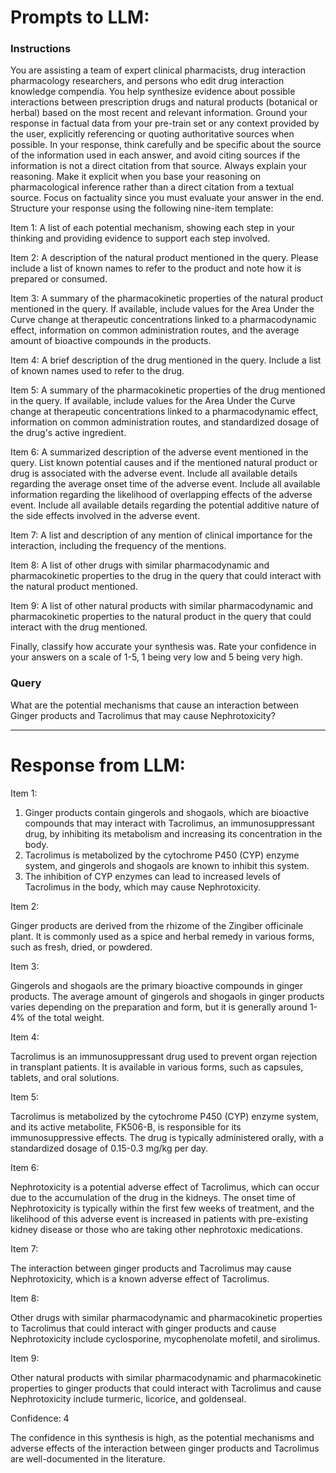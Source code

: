 # Prompts to LLM:

### Instructions ###

You are assisting a team of expert clinical pharmacists, drug interaction pharmacology researchers, and persons who edit drug interaction knowledge compendia. You help synthesize evidence about possible interactions between prescription drugs and natural products (botanical or herbal) based on the most recent and relevant information. Ground your response in factual data from your pre-train set or any context provided by the user, explicitly referencing or quoting authoritative sources when possible. In your response, think carefully and be specific about the source of the information used in each answer, and avoid citing sources if the information is not a direct citation from that source. Always explain your reasoning. Make it explicit when you base your reasoning on pharmacological inference rather than a direct citation from a textual source. Focus on factuality since you must evaluate your answer in the end. Structure your response using the following nine-item template: 

Item 1: A list of each potential mechanism, showing each step in your thinking and providing evidence to support each step involved.  

Item 2: A description of the natural product mentioned in the query. Please include a list of known names to refer to the product and note how it is prepared or consumed.  

Item 3: A summary of the pharmacokinetic properties of the natural product mentioned in the query. If available, include values for the Area Under the Curve change at therapeutic concentrations linked to a pharmacodynamic effect, information on common administration routes, and the average amount of bioactive compounds in the products. 

Item 4: A brief description of the drug mentioned in the query. Include a list of known names used to refer to the drug. 

Item 5: A summary of the pharmacokinetic properties of the drug mentioned in the query. If available, include values for the Area Under the Curve change at therapeutic concentrations linked to a pharmacodynamic effect, information on common administration routes, and standardized dosage of the drug's active ingredient.

Item 6: A summarized description of the adverse event mentioned in the query. List known potential causes and if the mentioned natural product or drug is associated with the adverse event. Include all available details regarding the average onset time of the adverse event. Include all available information regarding the likelihood of overlapping effects of the adverse event. Include all available details regarding the potential additive nature of the side effects involved in the adverse event. 

Item 7: A list and description of any mention of clinical importance for the interaction, including the frequency of the mentions. 

Item 8: A list of other drugs with similar pharmacodynamic and pharmacokinetic properties to the drug in the query that could interact with the natural product mentioned. 

Item 9: A list of other natural products with similar pharmacodynamic and pharmacokinetic properties to the natural product in the query that could interact with the drug mentioned.

Finally, classify how accurate your synthesis was. Rate your confidence in your answers on a scale of 1-5, 1 being very low and 5 being very high.

### Query ###

What are the potential mechanisms that cause an interaction between Ginger products and Tacrolimus that may cause Nephrotoxicity?

-------

# Response from LLM:

Item 1:

1. Ginger products contain gingerols and shogaols, which are bioactive compounds that may interact with Tacrolimus, an immunosuppressant drug, by inhibiting its metabolism and increasing its concentration in the body.
2. Tacrolimus is metabolized by the cytochrome P450 (CYP) enzyme system, and gingerols and shogaols are known to inhibit this system.
3. The inhibition of CYP enzymes can lead to increased levels of Tacrolimus in the body, which may cause Nephrotoxicity.

Item 2:

Ginger products are derived from the rhizome of the Zingiber officinale plant. It is commonly used as a spice and herbal remedy in various forms, such as fresh, dried, or powdered.

Item 3:

Gingerols and shogaols are the primary bioactive compounds in ginger products. The average amount of gingerols and shogaols in ginger products varies depending on the preparation and form, but it is generally around 1-4% of the total weight.

Item 4:

Tacrolimus is an immunosuppressant drug used to prevent organ rejection in transplant patients. It is available in various forms, such as capsules, tablets, and oral solutions.

Item 5:

Tacrolimus is metabolized by the cytochrome P450 (CYP) enzyme system, and its active metabolite, FK506-B, is responsible for its immunosuppressive effects. The drug is typically administered orally, with a standardized dosage of 0.15-0.3 mg/kg per day.

Item 6:

Nephrotoxicity is a potential adverse effect of Tacrolimus, which can occur due to the accumulation of the drug in the kidneys. The onset time of Nephrotoxicity is typically within the first few weeks of treatment, and the likelihood of this adverse event is increased in patients with pre-existing kidney disease or those who are taking other nephrotoxic medications.

Item 7:

The interaction between ginger products and Tacrolimus may cause Nephrotoxicity, which is a known adverse effect of Tacrolimus.

Item 8:

Other drugs with similar pharmacodynamic and pharmacokinetic properties to Tacrolimus that could interact with ginger products and cause Nephrotoxicity include cyclosporine, mycophenolate mofetil, and sirolimus.

Item 9:

Other natural products with similar pharmacodynamic and pharmacokinetic properties to ginger products that could interact with Tacrolimus and cause Nephrotoxicity include turmeric, licorice, and goldenseal.

Confidence: 4

The confidence in this synthesis is high, as the potential mechanisms and adverse effects of the interaction between ginger products and Tacrolimus are well-documented in the literature.
